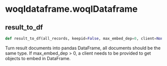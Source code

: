 <a id="woqldataframe.woqlDataframe"></a>

# woqldataframe.woqlDataframe

<a id="woqldataframe.woqlDataframe.result_to_df"></a>

## result\_to\_df

```python
def result_to_df(all_records, keepid=False, max_embed_dep=0, client=None)
```

Turn result documents into pandas DataFrame, all documents should be the same type.
If max_embed_dep > 0, a client needs to be provided to get objects to embed in DataFrame.

